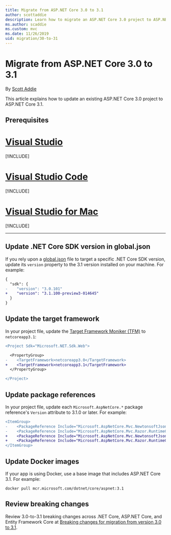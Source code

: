 ```yaml
---
title: Migrate from ASP.NET Core 3.0 to 3.1
author: scottaddie
description: Learn how to migrate an ASP.NET Core 3.0 project to ASP.NET Core 3.1.
ms.author: scaddie
ms.custom: mvc
ms.date: 11/26/2019
uid: migration/30-to-31
---
```

# Migrate from ASP.NET Core 3.0 to 3.1

By [Scott Addie](https://github.com/scottaddie)

This article explains how to update an existing ASP.NET Core 3.0 project to ASP.NET Core 3.1.

## Prerequisites

# [Visual Studio](#tab/visual-studio)

[!INCLUDE[](~/includes/net-core-prereqs-vs-3.1.md)]

# [Visual Studio Code](#tab/visual-studio-code)

[!INCLUDE[](~/includes/net-core-prereqs-vsc-3.1.md)]

# [Visual Studio for Mac](#tab/visual-studio-mac)

[!INCLUDE[](~/includes/net-core-prereqs-mac-3.1.md)]

---

## Update .NET Core SDK version in global.json

If you rely upon a [global.json](/dotnet/core/tools/global-json) file to target a specific .NET Core SDK version, update its `version` property to the 3.1 version installed on your machine. For example:

```diff
{
  "sdk": {
-    "version": "3.0.101"
+    "version": "3.1.100-preview3-014645"
  }
}
```

## Update the target framework

In your project file, update the [Target Framework Moniker (TFM)](/dotnet/standard/frameworks) to `netcoreapp3.1`:

```diff
<Project Sdk="Microsoft.NET.Sdk.Web">

  <PropertyGroup>
-    <TargetFramework>netcoreapp3.0</TargetFramework>
+    <TargetFramework>netcoreapp3.1</TargetFramework>
  </PropertyGroup>

</Project>
```

## Update package references

In your project file, update each `Microsoft.AspNetCore.*` package reference's `Version` attribute to 3.1.0 or later. For example:

```diff
<ItemGroup>
-    <PackageReference Include="Microsoft.AspNetCore.Mvc.NewtonsoftJson" Version="3.0.0" />
-    <PackageReference Include="Microsoft.AspNetCore.Mvc.Razor.RuntimeCompilation" Version="3.0.0" Condition="'$(Configuration)' == 'Debug'" />
+    <PackageReference Include="Microsoft.AspNetCore.Mvc.NewtonsoftJson" Version="3.1.0-preview3.19555.2" />
+    <PackageReference Include="Microsoft.AspNetCore.Mvc.Razor.RuntimeCompilation" Version="3.1.0-preview3.19555.2" Condition="'$(Configuration)' == 'Debug'" />
</ItemGroup>
```

## Update Docker images

If your app is using Docker, use a base image that includes ASP.NET Core 3.1. For example:

```console
docker pull mcr.microsoft.com/dotnet/core/aspnet:3.1
```

## Review breaking changes

Review 3.0-to-3.1 breaking changes across .NET Core, ASP.NET Core, and Entity Framework Core at [Breaking changes for migration from version 3.0 to 3.1](/dotnet/core/compatibility/3.0-3.1).

